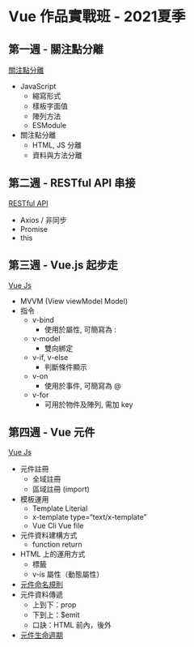 # Vue 作品實戰班 - 2021夏季

## 第一週 - 關注點分離
[關注點分離](https://ashley-yu.github.io/LiveCourse2021/week01/dist/index.html)
- JavaScript
  - 縮寫形式
  - 樣板字面值
  - 陣列方法
  - ESModule
- 關注點分離
  - HTML, JS 分離
  - 資料與方法分離

## 第二週 - RESTful API 串接
[RESTful API](https://ashley-yu.github.io/LiveCourse2021/week02/dist/index.html)
- Axios / 非同步
- Promise
- this

## 第三週 - Vue.js 起步走
[Vue Js](https://ashley-yu.github.io/LiveCourse2021/week03/login.html)
- MVVM (View viewModel Model)
- 指令
  - v-bind
    - 使用於屬性, 可簡寫為 :
  - v-model
    - 雙向綁定
  - v-if, v-else
    - 判斷條件顯示
  - v-on
    - 使用於事件, 可簡寫為 @
  - v-for
    - 可用於物件及陣列, 需加 key

## 第四週 - Vue 元件
[Vue Js](https://ashley-yu.github.io/LiveCourse2021/week04/login.html)
- 元件註冊
  - 全域註冊
  - 區域註冊 (import)
- 模板運用
  - Template Literial
  - x-template type=“text/x-template”
  - Vue Cli Vue file
- 元件資料建構方式
  - function return
- HTML 上的運用方式
  - 標籤
  - v-is 屬性（動態屬性）
- [元件命名規則](https://vue3js.cn/docs/zh/guide/component-registration.html#组件注册)
- 元件資料傳遞
  - 上到下：prop
  - 下到上：$emit
  - 口訣：HTML 前內，後外
- [元件生命週期](https://vue3js.cn/docs/zh/guide/instance.html#生命周期图示)

